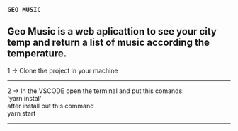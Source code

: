 ### `GEO MUSIC`
  Geo Music is a web aplicattion to see your city temp and return a list of music according the temperature.
   ------------------------------------------------------------------------------------------------------------------------------------------------------------------
  
  1 -> Clone the project in your machine
  
------------------------------------------------------------------------------------------------------------------------------------------------------------------
  
  2 -> In the VSCODE open the terminal and put this comands:                                                                                                         
    'yarn instal'                                                                                                                                                   
          after install put this command                                                                                                                             
     yarn start
     
 ------------------------------------------------------------------------------------------------------------------------------------------------------------------

